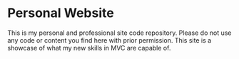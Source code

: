 Personal Website
=============

This is my personal and professional site code repository. Please do not use any code or content you find here with prior permission. This site is a showcase of what my new skills in MVC are capable of.
